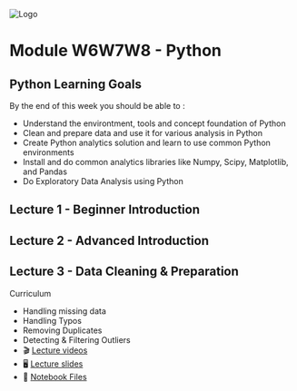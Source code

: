 ![Logo](py-code/Logo.png)
# Module W6W7W8 - Python #

## Python Learning Goals ##

By the end of this week you should be able to :
- Understand the environtment, tools and concept foundation of Python
- Clean and prepare data and use it for various analysis in Python
- Create Python analytics solution and learn to use common Python environments
- Install and do common analytics libraries like Numpy, Scipy, Matplotlib, and Pandas
- Do Exploratory Data Analysis using Python

## Lecture 1 - Beginner Introduction ##

## Lecture 2 - Advanced Introduction ##

## Lecture 3 - Data Cleaning & Preparation ##

Curriculum
- Handling missing data
- Handling Typos
- Removing Duplicates
- Detecting & Filtering Outliers
- :clapper: [Lecture videos](https://www.youtube.com/watch?v=3LXw9ohVXWY)
- :desktop_computer: [Lecture slides](https://drive.google.com/file/d/1egGiUiNxRP4MRuXrgT6IwAU4iE0vrkVD/view)
- :snake: [Notebook Files](Code_Challenge.ipynb)

